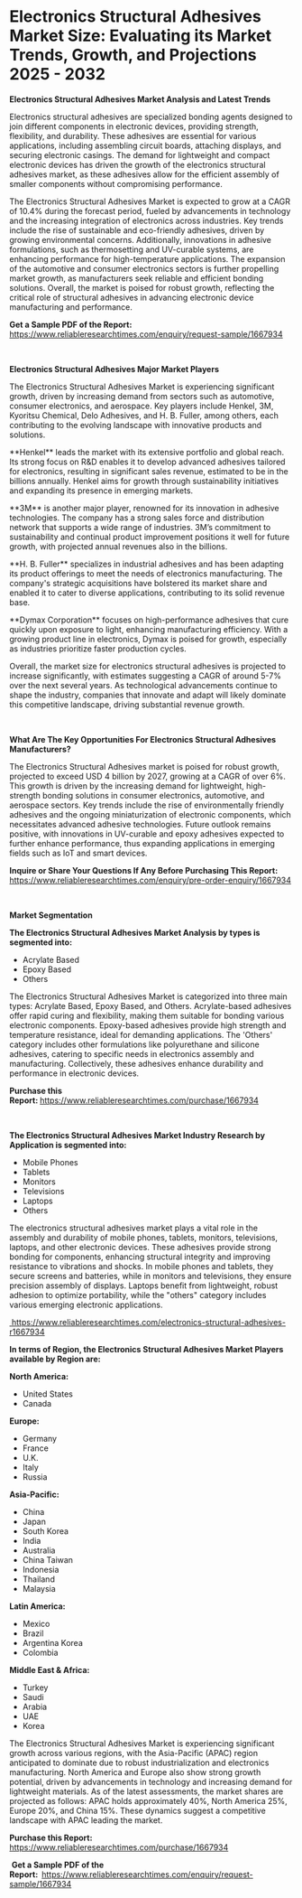 <p><h1>Electronics Structural Adhesives Market Size: Evaluating its Market Trends, Growth, and Projections 2025 - 2032</h1></p><p><strong>Electronics Structural Adhesives Market Analysis and Latest Trends</strong></p>
<p><p>Electronics structural adhesives are specialized bonding agents designed to join different components in electronic devices, providing strength, flexibility, and durability. These adhesives are essential for various applications, including assembling circuit boards, attaching displays, and securing electronic casings. The demand for lightweight and compact electronic devices has driven the growth of the electronics structural adhesives market, as these adhesives allow for the efficient assembly of smaller components without compromising performance.</p><p>The Electronics Structural Adhesives Market is expected to grow at a CAGR of 10.4% during the forecast period, fueled by advancements in technology and the increasing integration of electronics across industries. Key trends include the rise of sustainable and eco-friendly adhesives, driven by growing environmental concerns. Additionally, innovations in adhesive formulations, such as thermosetting and UV-curable systems, are enhancing performance for high-temperature applications. The expansion of the automotive and consumer electronics sectors is further propelling market growth, as manufacturers seek reliable and efficient bonding solutions. Overall, the market is poised for robust growth, reflecting the critical role of structural adhesives in advancing electronic device manufacturing and performance.</p></p>
<p><strong>Get a Sample PDF of the Report:&nbsp;</strong> <a href="https://www.reliableresearchtimes.com/enquiry/request-sample/1667934?utm_campaign=3671&utm_medium=2&utm_source=Github&utm_content=ia&utm_term=19042025&utm_id=electronics-structural-adhesives">https://www.reliableresearchtimes.com/enquiry/request-sample/1667934</a></p>
<p>&nbsp;</p>
<p><strong>Electronics Structural Adhesives Major Market Players</strong></p>
<p><p>The Electronics Structural Adhesives Market is experiencing significant growth, driven by increasing demand from sectors such as automotive, consumer electronics, and aerospace. Key players include Henkel, 3M, Kyoritsu Chemical, Delo Adhesives, and H. B. Fuller, among others, each contributing to the evolving landscape with innovative products and solutions.</p><p>**Henkel** leads the market with its extensive portfolio and global reach. Its strong focus on R&D enables it to develop advanced adhesives tailored for electronics, resulting in significant sales revenue, estimated to be in the billions annually. Henkel aims for growth through sustainability initiatives and expanding its presence in emerging markets.</p><p>**3M** is another major player, renowned for its innovation in adhesive technologies. The company has a strong sales force and distribution network that supports a wide range of industries. 3M’s commitment to sustainability and continual product improvement positions it well for future growth, with projected annual revenues also in the billions.</p><p>**H. B. Fuller** specializes in industrial adhesives and has been adapting its product offerings to meet the needs of electronics manufacturing. The company's strategic acquisitions have bolstered its market share and enabled it to cater to diverse applications, contributing to its solid revenue base.</p><p>**Dymax Corporation** focuses on high-performance adhesives that cure quickly upon exposure to light, enhancing manufacturing efficiency. With a growing product line in electronics, Dymax is poised for growth, especially as industries prioritize faster production cycles.</p><p>Overall, the market size for electronics structural adhesives is projected to increase significantly, with estimates suggesting a CAGR of around 5-7% over the next several years. As technological advancements continue to shape the industry, companies that innovate and adapt will likely dominate this competitive landscape, driving substantial revenue growth.</p></p>
<p>&nbsp;</p>
<p><strong>What Are The Key Opportunities For Electronics Structural Adhesives Manufacturers?</strong></p>
<p><p>The Electronics Structural Adhesives market is poised for robust growth, projected to exceed USD 4 billion by 2027, growing at a CAGR of over 6%. This growth is driven by the increasing demand for lightweight, high-strength bonding solutions in consumer electronics, automotive, and aerospace sectors. Key trends include the rise of environmentally friendly adhesives and the ongoing miniaturization of electronic components, which necessitates advanced adhesive technologies. Future outlook remains positive, with innovations in UV-curable and epoxy adhesives expected to further enhance performance, thus expanding applications in emerging fields such as IoT and smart devices.</p></p>
<p><strong>Inquire or Share Your Questions If Any Before Purchasing This Report:</strong> <a href="https://www.reliableresearchtimes.com/enquiry/pre-order-enquiry/1667934?utm_campaign=3671&utm_medium=2&utm_source=Github&utm_content=ia&utm_term=19042025&utm_id=electronics-structural-adhesives">https://www.reliableresearchtimes.com/enquiry/pre-order-enquiry/1667934</a></p>
<p>&nbsp;</p>
<p><strong>Market Segmentation</strong></p>
<p><strong>The Electronics Structural Adhesives Market Analysis by types is segmented into:</strong></p>
<p><ul><li>Acrylate Based</li><li>Epoxy Based</li><li>Others</li></ul></p>
<p><p>The Electronics Structural Adhesives Market is categorized into three main types: Acrylate Based, Epoxy Based, and Others. Acrylate-based adhesives offer rapid curing and flexibility, making them suitable for bonding various electronic components. Epoxy-based adhesives provide high strength and temperature resistance, ideal for demanding applications. The 'Others' category includes other formulations like polyurethane and silicone adhesives, catering to specific needs in electronics assembly and manufacturing. Collectively, these adhesives enhance durability and performance in electronic devices.</p></p>
<p><strong>Purchase this Report:&nbsp;</strong><a href="https://www.reliableresearchtimes.com/purchase/1667934?utm_campaign=3671&utm_medium=2&utm_source=Github&utm_content=ia&utm_term=19042025&utm_id=electronics-structural-adhesives">https://www.reliableresearchtimes.com/purchase/1667934</a></p>
<p>&nbsp;</p>
<p><strong>The Electronics Structural Adhesives Market Industry Research by Application is segmented into:</strong></p>
<p><ul><li>Mobile Phones</li><li>Tablets</li><li>Monitors</li><li>Televisions</li><li>Laptops</li><li>Others</li></ul></p>
<p><p>The electronics structural adhesives market plays a vital role in the assembly and durability of mobile phones, tablets, monitors, televisions, laptops, and other electronic devices. These adhesives provide strong bonding for components, enhancing structural integrity and improving resistance to vibrations and shocks. In mobile phones and tablets, they secure screens and batteries, while in monitors and televisions, they ensure precision assembly of displays. Laptops benefit from lightweight, robust adhesion to optimize portability, while the "others" category includes various emerging electronic applications.</p></p>
<p><a href="https://www.reliableresearchtimes.com/electronics-structural-adhesives-r1667934?utm_campaign=3671&utm_medium=2&utm_source=Github&utm_content=ia&utm_term=19042025&utm_id=electronics-structural-adhesives">&nbsp;https://www.reliableresearchtimes.com/electronics-structural-adhesives-r1667934</a></p>
<p><strong>In terms of Region, the Electronics Structural Adhesives Market Players available by Region are:</strong></p>
<p>
    <p> <strong> North America: </strong>
        <ul>
            <li>United States</li>
            <li>Canada</li>
        </ul>
        </p> 
    <p> <strong> Europe: </strong>
        <ul>
            <li>Germany</li>
            <li>France</li>
            <li>U.K.</li>
            <li>Italy</li>
            <li>Russia</li>
        </ul>
        </p> 
    <p> <strong> Asia-Pacific: </strong>
        <ul>
            <li>China</li>
            <li>Japan</li>
            <li>South Korea</li>
            <li>India</li>
            <li>Australia</li>
            <li>China Taiwan</li>
            <li>Indonesia</li>
            <li>Thailand</li>
            <li>Malaysia</li>
        </ul>
        </p> 
    <p> <strong> Latin America: </strong>
        <ul>
            <li>Mexico</li>
            <li>Brazil</li>
            <li>Argentina Korea</li>
            <li>Colombia</li>
        </ul>
        </p> 
    <p> <strong> Middle East & Africa: </strong>
        <ul>
            <li>Turkey</li>
            <li>Saudi</li>
            <li>Arabia</li>
            <li>UAE</li>
            <li>Korea</li>
        </ul>
    </p>
    </p>
<p><p>The Electronics Structural Adhesives Market is experiencing significant growth across various regions, with the Asia-Pacific (APAC) region anticipated to dominate due to robust industrialization and electronics manufacturing. North America and Europe also show strong growth potential, driven by advancements in technology and increasing demand for lightweight materials. As of the latest assessments, the market shares are projected as follows: APAC holds approximately 40%, North America 25%, Europe 20%, and China 15%. These dynamics suggest a competitive landscape with APAC leading the market.</p></p>
<p><strong>Purchase this Report: </strong><a href="https://www.reliableresearchtimes.com/purchase/1667934?utm_campaign=3671&utm_medium=2&utm_source=Github&utm_content=ia&utm_term=19042025&utm_id=electronics-structural-adhesives">https://www.reliableresearchtimes.com/purchase/1667934</a></p>
<p>&nbsp;<strong>Get a Sample PDF of the Report:&nbsp;&nbsp;</strong><a href="https://www.reliableresearchtimes.com/enquiry/request-sample/1667934?utm_campaign=3671&utm_medium=2&utm_source=Github&utm_content=ia&utm_term=19042025&utm_id=electronics-structural-adhesives">https://www.reliableresearchtimes.com/enquiry/request-sample/1667934</a></p>
<p><strong></strong></p>
<p><p></p><p></p><p></p></p>